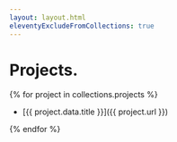 ```yaml
---
layout: layout.html
eleventyExcludeFromCollections: true
---
```


# Projects.

{% for project in collections.projects %}

- [{{ project.data.title }}]({{ project.url }})

{% endfor %}
